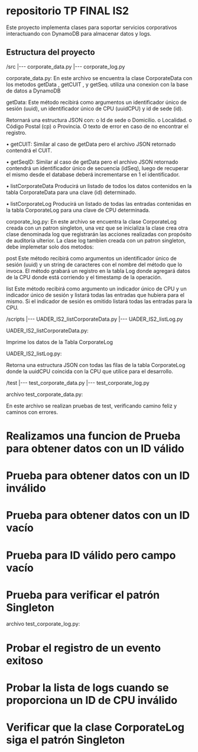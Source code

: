 # repositorio TP FINAL IS2

Este proyecto implementa clases para soportar servicios corporativos interactuando con DynamoDB para almacenar datos y logs.

## Estructura del proyecto

/src
  |--- corporate_data.py
  |--- corporate_log.py

corporate_data.py:
En este archivo se encuentra la clase CorporateData con los metodos getData , getCUIT , y getSeq. utiliza una conexion con la base de datos a DynamoDB

getData:
Este método recibirá como argumentos un identificador único de sesión
(uuid), un identificador único de CPU (uuidCPU) y id de sede (id).

Retornará una estructura JSON con:
o Id de sede
o Domicilio.
o Localidad.
o Código Postal (cp)
o Provincia.
O texto de error en caso de no encontrar el registro.

• getCUIT:
Similar al caso de getData pero el archivo JSON retornado contendrá el
CUIT.

• getSeqID:
Similar al caso de getData pero el archivo JSON retornado contendrá un
identificador único de secuencia (idSeq), luego de recuperar el mismo
desde el database deberá incrementarse en 1 el identificador.

• listCorporateData
Producirá un listado de todos los datos contenidos en la tabla
CorporateData para una clave (id) determinado.

• listCorporateLog
Producirá un listado de todas las entradas contenidas en la tabla
CorporateLog para una clave de CPU determinada.

corporate_log.py:
En este archivo se encuentra la clase CorporateLog creada con un patron
singleton, una vez que se inicializa la clase crea otra clase denominada log
que registrarán las acciones realizadas con propósito de auditoría ulterior.
La clase log tambien creada con un patron singleton, debe implemetar solo
dos metodos:

post
Este método recibirá como argumentos un identificador único de sesión
(uuid) y un string de caracteres con el nombre del método que lo invoca.
El método grabará un registro en la tabla Log donde agregará datos de la
CPU donde está corriendo y el timestamp de la operación.

list
Este método recibirá como argumento un indicador único de CPU y un
indicador único de sesión y listará todas las entradas que hubiera para el
mismo. Si el indicador de sesión es omitido listará todas las entradas para
la CPU.

/scripts
  |--- UADER_IS2_listCorporateData.py
  |--- UADER_IS2_listLog.py

UADER_IS2_listCorporateData.py:

Imprime los datos de la Tabla CorporateLog

UADER_IS2_listLog.py:

Retorna una estructura JSON con todas las filas de la tabla
CorporateLog donde la uuidCPU coincida con la CPU que utilice
para el desarrollo.

/test
  |--- test_corporate_data.py
  |--- test_corporate_log.py

archivo test_corporate_data.py:

En este archivo se realizan pruebas de test, verificando camino feliz y caminos con errores.

# Realizamos una funcion de Prueba para obtener datos con un ID válido

# Prueba para obtener datos con un ID inválido

# Prueba para obtener datos con un ID vacío

# Prueba para ID válido pero campo vacío

# Prueba para verificar el patrón Singleton

archivo test_corporate_log.py:

# Probar el registro de un evento exitoso

# Probar la lista de logs cuando se proporciona un ID de CPU inválido

# Verificar que la clase CorporateLog siga el patrón Singleton
